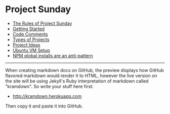 # Project Sunday

* [The Rules of Project Sunday](https://projectsunday.github.io/docs/the-rules)
* [Getting Started](https://projectsunday.github.io/docs/getting-started)
* [Code Comments](https://projectsunday.github.io/docs/comments)
* [Types of Projects](https://projectsunday.github.io/docs/projects)
* [Project Ideas](https://projectsunday.github.io/docs/project-ideas)
* [Ubuntu VM Setup](https://projectsunday.github.io/Public/UbuntuVMSetup.html)
* [NPM global installs are an anti-pattern](https://projectsunday.github.io/docs/npm-global)

* * *

When creating markdown docs on GitHub, the preview displays how GitHub flavored markdown would render it to HTML, however the live version on the site will be using Jekyll's Ruby interpretation of markdown called "kramdown". So write your stuff here first:

* http://kramdown.herokuapp.com

Then copy it and paste it into GitHub.
